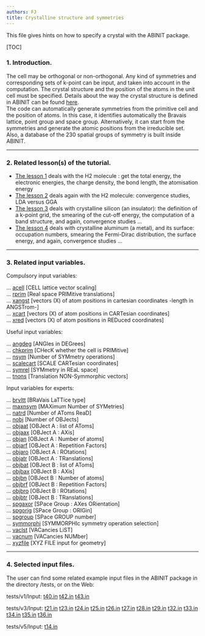```yaml
---
authors: FJ
title: Crystalline structure and symmetries
---
```


This file gives hints on how to specify a crystal with the ABINIT package.

[TOC]

### **1\. Introduction.**

The cell may be orthogonal or non-orthogonal. Any kind of symmetries and
corresponding sets of k-point can be input, and taken into account in the
computation. The crystal structure and the position of the atoms in the unit
cell must be specified. Details about the way the crystal structure is defined
in ABINIT can be found [here](../documents/geometry.pdf).  
The code can automatically generate symmetries from the primitive cell and the
position of atoms. In this case, it identifies automatically the Bravais
lattice, point group and space group. Alternatively, it can start from the
symmetries and generate the atomic positions from the irreducible set. Also, a
database of the 230 spatial groups of symmetry is built inside ABINIT.  

* * *



### **2\. Related lesson(s) of the tutorial.**

* [The lesson 1](../../tutorial/generated_files/lesson_base1.html) deals with the H2 molecule : get the total energy, the electronic energies, the charge density, the bond length, the atomisation energy 
* [The lesson 2](../../tutorial/generated_files/lesson_base2.html) deals again with the H2 molecule: convergence studies, LDA versus GGA 
* [The lesson 3](../../tutorial/generated_files/lesson_base3.html) deals with crystalline silicon (an insulator): the definition of a k-point grid, the smearing of the cut-off energy, the computation of a band structure, and again, convergence studies ...
* [The lesson 4](../../tutorial/generated_files/lesson_base4.html) deals with crystalline aluminum (a metal), and its surface: occupation numbers, smearing the Fermi-Dirac distribution, the surface energy, and again, convergence studies ...


* * *



### **3\. Related input variables.**

Compulsory input variables:

... [acell](../../input_variables/generated_files/varbas.html#acell) [CELL
lattice vector scaling]  
... [rprim](../../input_variables/generated_files/varbas.html#rprim) [Real
space PRIMitive translations]  
... [xangst](../../input_variables/generated_files/varbas.html#xangst)
[vectors (X) of atom positions in cartesian coordinates -length in ANGSTrom-]  
... [xcart](../../input_variables/generated_files/varbas.html#xcart) [vectors
(X) of atom positions in CARTesian coordinates]  
... [xred](../../input_variables/generated_files/varbas.html#xred) [vectors
(X) of atom positions in REDuced coordinates]  

Useful input variables:

... [angdeg](../../input_variables/generated_files/varbas.html#angdeg) [ANGles
in DEGrees]  
... [chkprim](../../input_variables/generated_files/vargs.html#chkprim) [CHecK
whether the cell is PRIMitive]  
... [nsym](../../input_variables/generated_files/varbas.html#nsym) [Number of
SYMmetry operations]  
... [scalecart](../../input_variables/generated_files/varbas.html#scalecart)
[SCALE CARTesian coordinates]  
... [symrel](../../input_variables/generated_files/varbas.html#symrel)
[SYMmetry in REaL space]  
... [tnons](../../input_variables/generated_files/varbas.html#tnons)
[Translation NON-Symmorphic vectors]  

Input variables for experts:

... [brvltt](../../input_variables/generated_files/vargeo.html#brvltt)
[BRaVais LaTTice type]  
... [maxnsym](../../input_variables/generated_files/vardev.html#maxnsym)
[MAXimum Number of SYMetries]  
... [natrd](../../input_variables/generated_files/vargeo.html#natrd) [Number
of AToms ReaD]  
... [nobj](../../input_variables/generated_files/vargeo.html#nobj) [Number of
OBJects]  
... [objaat](../../input_variables/generated_files/vargeo.html#objaat) [OBJect
A : list of AToms]  
... [objaax](../../input_variables/generated_files/vargeo.html#objaax) [OBJect
A : AXis]  
... [objan](../../input_variables/generated_files/vargeo.html#objan) [OBJect A
: Number of atoms]  
... [objarf](../../input_variables/generated_files/vargeo.html#objarf) [OBJect
A : Repetition Factors]  
... [objaro](../../input_variables/generated_files/vargeo.html#objaro) [OBJect
A : ROtations]  
... [objatr](../../input_variables/generated_files/vargeo.html#objatr) [OBJect
A : TRanslations]  
... [objbat](../../input_variables/generated_files/vargeo.html#objbat) [OBJect
B : list of AToms]  
... [objbax](../../input_variables/generated_files/vargeo.html#objbax) [OBJect
B : AXis]  
... [objbn](../../input_variables/generated_files/vargeo.html#objbn) [OBJect B
: Number of atoms]  
... [objbrf](../../input_variables/generated_files/vargeo.html#objbrf) [OBJect
B : Repetition Factors]  
... [objbro](../../input_variables/generated_files/vargeo.html#objbro) [OBJect
B : ROtations]  
... [objbtr](../../input_variables/generated_files/vargeo.html#objbtr) [OBJect
B : TRanslations]  
... [spgaxor](../../input_variables/generated_files/vargeo.html#spgaxor)
[SPace Group : AXes ORientation]  
... [spgorig](../../input_variables/generated_files/vargeo.html#spgorig)
[SPace Group : ORIGin]  
... [spgroup](../../input_variables/generated_files/vargeo.html#spgroup)
[SPace GROUP number]  
... [symmorphi](../../input_variables/generated_files/vardev.html#symmorphi)
[SYMMORPHIc symmetry operation selection]  
... [vaclst](../../input_variables/generated_files/vargeo.html#vaclst)
[VACancies LiST]  
... [vacnum](../../input_variables/generated_files/vargeo.html#vacnum)
[VACancies NUMber]  
... [xyzfile](../../input_variables/generated_files/vargeo.html#xyzfile) [XYZ
FILE input for geometry]  


* * *



### **4\. Selected input files.**

The user can find some related example input files in the ABINIT package in
the directory /tests, or on the Web:

tests/v1/Input: [t40.in](../../tests/v1/Input/t40.in)
[t42.in](../../tests/v1/Input/t42.in) [t43.in](../../tests/v1/Input/t43.in)

tests/v3/Input: [t21.in](../../tests/v3/Input/t21.in)
[t23.in](../../tests/v3/Input/t23.in) [t24.in](../../tests/v3/Input/t24.in)
[t25.in](../../tests/v3/Input/t25.in) [t26.in](../../tests/v3/Input/t26.in)
[t27.in](../../tests/v3/Input/t27.in) [t28.in](../../tests/v3/Input/t28.in)
[t29.in](../../tests/v3/Input/t29.in) [t32.in](../../tests/v3/Input/t32.in)
[t33.in](../../tests/v3/Input/t33.in) [t34.in](../../tests/v3/Input/t34.in)
[t35.in](../../tests/v3/Input/t35.in) [t36.in](../../tests/v3/Input/t36.in)

tests/v5/Input: [t14.in](../../tests/v5/Input/t14.in)  

